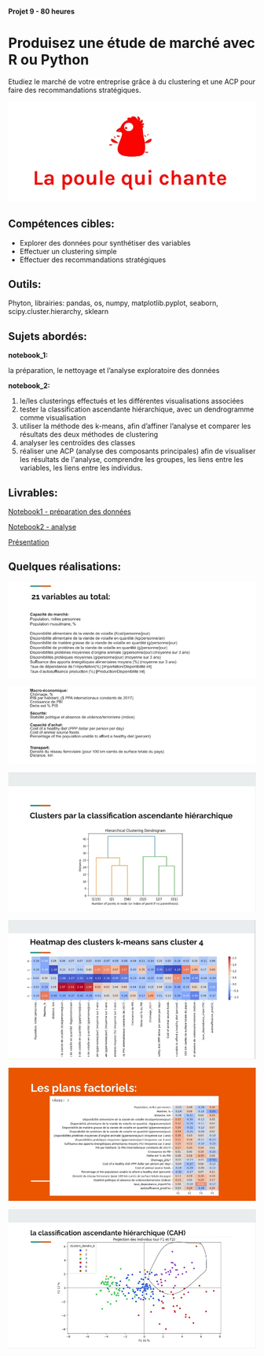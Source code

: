 **Projet 9 - 80 heures** 

# Produisez une étude de marché avec R ou Python

Etudiez le marché de votre entreprise grâce à du clustering et une ACP pour faire des recommandations stratégiques. 

![enter image description here](https://github.com/piplagrivka/openclassrooms/blob/main/Projets/Projet09/images/1.jpg)

## Compétences cibles:

 - Explorer des données pour synthétiser des variables
 - Effectuer un clustering simple
 - Effectuer des recommandations stratégiques

## Outils:
Phyton, librairies: pandas, os, numpy, matplotlib.pyplot, seaborn, scipy.cluster.hierarchy, sklearn


## Sujets abordés:

**notebook_1:**   

   la préparation, le nettoyage et l’analyse exploratoire des données
 
**notebook_2:**
 1. le/les clusterings effectués et les différentes visualisations  associées
 2. tester la classification ascendante hiérarchique, avec un dendrogramme comme visualisation
 3. utiliser la méthode des k-means, afin d’affiner l’analyse et comparer les résultats des deux méthodes de clustering
 4. analyser les centroïdes des classes
 5. réaliser une ACP (analyse des composants principales) afin de visualiser les résultats de l'analyse, comprendre les groupes, les  liens entre les variables, les liens entre les individus.

## Livrables:

[Notebook1 - préparation des données](https://github.com/piplagrivka/openclassrooms/blob/main/Projets/Projet09/Gerasimova_Anna_projet9_notebook1.ipynb)

[Notebook2 - analyse](https://github.com/piplagrivka/openclassrooms/blob/main/Projets/Projet09/Gerasimova_Anna_projet9_notebook2.ipynb)

[Présentation](https://github.com/piplagrivka/openclassrooms/blob/main/Projets/Projet09/Gerasimova_Anna_projet9_presentation.pdf)

## Quelques réalisations:

![2](https://github.com/piplagrivka/openclassrooms/blob/main/Projets/Projet09/images/2-1.jpg)

![3](https://github.com/piplagrivka/openclassrooms/blob/main/Projets/Projet09/images/3-2.jpg)

![4](https://github.com/piplagrivka/openclassrooms/blob/main/Projets/Projet09/images/4.jpg)

![5](https://github.com/piplagrivka/openclassrooms/blob/main/Projets/Projet09/images/5.jpg)

![7](https://github.com/piplagrivka/openclassrooms/blob/main/Projets/Projet09/images/7.jpg)

![6](https://github.com/piplagrivka/openclassrooms/blob/main/Projets/Projet09/images/6.jpg)
